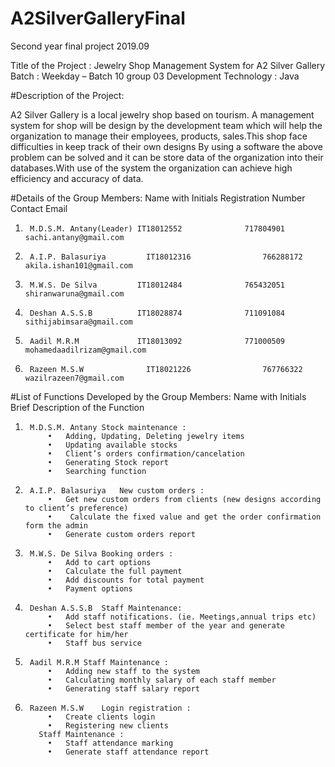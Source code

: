 # A2SilverGalleryFinal

Second year final project 2019.09  


Title of the Project :	Jewelry Shop Management System for A2 Silver Gallery
Batch :	Weekday – Batch 10 group 03
Development Technology :	Java

#Description of the Project:

A2 Silver Gallery is a local jewelry shop based on tourism. A management system for shop will be design by the development team which 
will help the organization to manage their employees, products, sales.This shop face difficulties in keep track of their own designs
By using a software the above problem can be solved and it can be store data of the organization into their databases.With use of the 
system the organization can achieve high efficiency and accuracy of data.



#Details of the Group Members: 
	    Name with Initials	    Registration Number	    Contact             	Email
1.		M.D.S.M. Antany(Leader)	IT18012552	            717804901	            sachi.antany@gmail.com

2.		A.I.P. Balasuriya	      IT18012316	            766288172	            akila.ishan101@gmail.com

3.		M.W.S. De Silva       	IT18012484	            765432051	            shiranwaruna@gmail.com

4.		Deshan A.S.S.B	        IT18028874            	711091084	            sithijabimsara@gmail.com

5.		Aadil M.R.M           	IT18013092	            771000509	            mohamedaadilrizam@gmail.com

6.		Razeen M.S.W	          IT18021226	            767766322	            wazilrazeen7@gmail.com

			



#List of Functions Developed by the Group Members:
	Name with Initials	Brief Description of the Function
1.		M.D.S.M. Antany	Stock maintenance : 
            •	Adding, Updating, Deleting jewelry items
            •	Updating available stocks
            •	Client’s orders confirmation/cancelation
            •	Generating Stock report
            •	Searching function 
2.		A.I.P. Balasuriya	New custom orders : 
            •	Get new custom orders from clients (new designs according to client’s preference) 
            •	 Calculate the fixed value and get the order confirmation form the admin
            •	Generate custom orders report
3.		M.W.S. De Silva	Booking orders : 
            •	Add to cart options
            •	Calculate the full payment
            •	Add discounts for total payment
            •	Payment options 
4.		Deshan A.S.S.B	Staff Maintenance:
            •	Add staff notifications. (ie. Meetings,annual trips etc)
            •	Select best staff member of the year and generate certificate for him/her
            •	Staff bus service
5.		Aadil M.R.M	Staff Maintenance : 
            •	Adding new staff to the system
            •	Calculating monthly salary of each staff member
            •	Generating staff salary report
6.		Razeen M.S.W	Login registration : 
            •	Create clients login
            •	Registering new clients
          Staff Maintenance : 
            •	Staff attendance marking
            •	Generate staff attendance report
